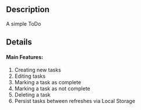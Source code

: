 ## Description
A simple ToDo
## Details
#### Main Features:
1. Creating new tasks
2. Editing tasks
3. Marking a task as complete
4. Marking a task as not complete
5. Deleting a task
6. Persist tasks between refreshes via Local Storage
